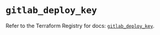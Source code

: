 # `gitlab_deploy_key`

Refer to the Terraform Registry for docs: [`gitlab_deploy_key`](https://registry.terraform.io/providers/gitlabhq/gitlab/17.10.0/docs/resources/deploy_key).
